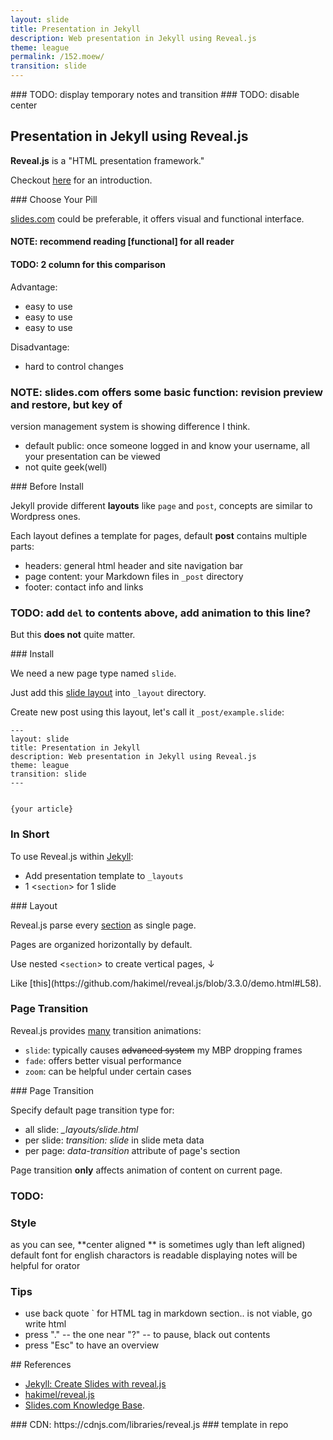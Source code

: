 ```yaml
---
layout: slide
title: Presentation in Jekyll
description: Web presentation in Jekyll using Reveal.js
theme: league
permalink: /152.moew/
transition: slide
---
```



<section data-markdown>
### TODO: display temporary notes and transition
### TODO: disable center


## Presentation in Jekyll using Reveal.js

**Reveal.js** is a "HTML presentation framework."

Checkout [here](http://lab.hakim.se/reveal-js) for an introduction.

</section>

<section data-markdown>
### Choose Your Pill

[slides.com](https://slides.com) could be preferable,
it offers visual and functional interface.

#### NOTE: recommend reading [functional] for all reader

#### TODO: 2 column for this comparison

Advantage:

- easy to use
- easy to use
- easy to use

Disadvantage:

- hard to control changes
### NOTE: slides.com offers some basic function: revision preview and restore, but key of
version management system is showing difference I think.
- default public: once someone logged in and know your username, all your presentation can be viewed
- not quite geek(well)
</section>


<section data-markdown>
### Before Install

Jekyll provide different **layouts** like `page` and `post`, concepts are similar to Wordpress ones.

Each layout defines a template for pages, default **post** contains  multiple parts:

- headers: general html header and site navigation bar
- page content: your Markdown files in `_post` directory
- footer: contact info and links

### TODO: add `del` to contents above, add animation to this line?
But this **does not** quite matter.
</section>


<section data-markdown>
### Install

We need a new page type named `slide`.

Just add this [slide layout](https://raw.githubusercontent.com/ahxxm/ahxxm.github.io/master/_layouts/slide.html) into `_layout` directory.

Create new post using this layout, let's call it `_post/example.slide`:
```
---
layout: slide
title: Presentation in Jekyll
description: Web presentation in Jekyll using Reveal.js
theme: league
transition: slide
---


{your article}
```
</section>


<section data-markdown>

### In Short
To use Reveal.js within [Jekyll](https://jekyllrb.com/):

- Add presentation template to `_layouts`
- 1 <`section`> for 1 slide
</section>



<section>
  <section data-markdown>
### Layout

Reveal.js parse every [section](https://github.com/hakimel/reveal.js/blob/3.3.0/demo.html#L51) as single page.

Pages are organized horizontally by default.

Use nested <`section`> to create vertical pages, ↓

  </section>
  <section data-markdown>
Like [this](https://github.com/hakimel/reveal.js/blob/3.3.0/demo.html#L58).
  </section>
</section>


<section>

<h3>Page Transition</h3>

<p>Reveal.js provides <a href="https://github.com/hakimel/reveal.js/blob/3.3.0/demo.html#L148">many</a> transition animations:</p>
<ul>
  <li><code>slide</code>: typically causes <del>advanced system</del> my MBP dropping frames</li>
  <li><code>fade</code>: offers better visual performance</li>
  <li><code>zoom</code>: can be helpful under certain cases</li>
</ul>
</section>


<section data-markdown data-transition="fade">
### Page Transition

Specify default page transition type for:

- all slide: *_layouts/slide.html*
- per slide: *transition: slide* in slide meta data
- per page: *data-transition* attribute of page's section

Page transition  **only** affects animation of content on current page.
</section>


<section data-markdown>

### TODO:
### Style
as you can see, **center aligned ** is sometimes ugly than left aligned)
default font for english charactors is readable
displaying notes will be helpful for orator
###

### Tips

- use back quote ` for HTML tag in markdown section.. is not viable, go write html
- press "." -- the one near "?" -- to pause, black out contents
- press "Esc" to have an overview

</section>

<section data-markdown>
## References

- [Jekyll: Create Slides with reveal.js](http://luugiathuy.com/2015/04/jekyll-create-slides-with-revealjs/)
- [hakimel/reveal.js](https://github.com/hakimel/reveal.js/)
- [Slides.com Knowledge Base](http://help.slides.com/knowledgebase).
</section>

<section data-markdown>
### CDN: https://cdnjs.com/libraries/reveal.js
### template in repo
</section>



